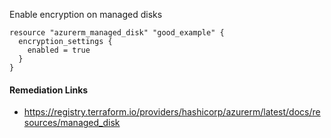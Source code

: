 
Enable encryption on managed disks

```hcl
resource "azurerm_managed_disk" "good_example" {
  encryption_settings {
    enabled = true
  }
}
```

#### Remediation Links
 - https://registry.terraform.io/providers/hashicorp/azurerm/latest/docs/resources/managed_disk

